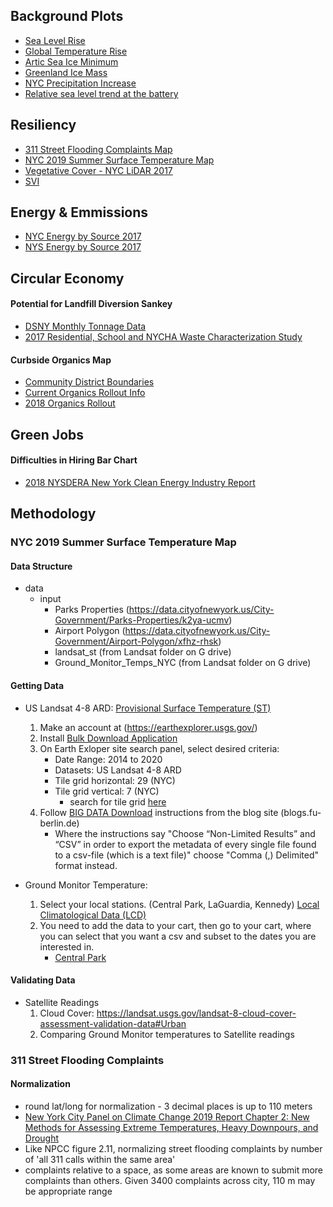 ## Background Plots
- [Sea Level Rise](https://climate.nasa.gov/vital-signs/sea-level/)
- [Global Temperature Rise](https://climate.nasa.gov/vital-signs/global-temperature/)
- [Artic Sea Ice Minimum](https://climate.nasa.gov/vital-signs/arctic-sea-ice/)
- [Greenland Ice Mass](https://climate.nasa.gov/vital-signs/ice-sheets/)
- [NYC Precipitation Increase](https://www.weather.gov/media/okx/Climate/CentralPark/monthlyannualprecip.pdf)
- [Relative sea level trend at the battery](https://tidesandcurrents.noaa.gov/sltrends/sltrends_station.shtml?id=8518750)

## Resiliency 
- [311 Street Flooding Complaints Map](https://data.cityofnewyork.us/resource/fhrw-4uyv)
- [NYC 2019 Summer Surface Temperature Map](https://www.usgs.gov/land-resources/nli/landsat/landsat-provisional-surface-temperature?qt-science_support_page_related_con=0#qt-science_support_page_related_con)
- [Vegetative Cover - NYC LiDAR 2017](https://data.cityofnewyork.us/Environment/Land-Cover-Raster-Data-2017-6in-Resolution/he6d-2qns)
- [SVI]()

## Energy & Emmissions
- [NYC Energy by Source 2017](https://www1.nyc.gov/site/sustainability/reports-and-data/publications.page)
- [NYS Energy by Source 2017](https://www.eia.gov/state/?sid=NY)

## Circular Economy

#### Potential for Landfill Diversion Sankey
- [DSNY Monthly Tonnage Data](https://data.cityofnewyork.us/City-Government/DSNY-Monthly-Tonnage-Data/ebb7-mvp5)
- [2017 Residential, School and NYCHA Waste Characterization Study](https://dsny.cityofnewyork.us/wp-content/uploads/2018/04/2017-Waste-Characterization-Study.pdf)
#### Curbside Organics Map
- [Community District Boundaries](https://data.cityofnewyork.us/City-Government/Community-Districts/yfnk-k7r4)
- [Current Organics Rollout Info](https://www1.nyc.gov/assets/dsny/site/services/food-scraps-and-yard-waste-page/residents/current-organics-rollout)
- [2018 Organics Rollout](https://www1.nyc.gov/assets/dsny/site/services/food-scraps-and-yard-waste-page/2018-organics-rollout)

## Green Jobs

#### Difficulties in Hiring Bar Chart
- [2018 NYSDERA New York Clean Energy Industry Report](https://www.nyserda.ny.gov/About/Publications/New-York-Clean-Energy-Industry-Report)

## Methodology 

### NYC 2019 Summer Surface Temperature Map

#### Data Structure

- data
  - input
    - Parks Properties (https://data.cityofnewyork.us/City-Government/Parks-Properties/k2ya-ucmv)
    - Airport Polygon (https://data.cityofnewyork.us/City-Government/Airport-Polygon/xfhz-rhsk)
    - landsat_st (from Landsat folder on G drive)
    - Ground_Monitor_Temps_NYC (from Landsat folder on G drive)

#### Getting Data

- US Landsat 4-8 ARD: [Provisional Surface Temperature (ST)](https://www.usgs.gov/centers/eros/science/usgs-eros-archive-landsat-archives-landsat-level-2-provisional-surface?qt-science_center_objects=0#qt-science_center_objects)
  1. Make an account at (https://earthexplorer.usgs.gov/)
  2. Install [Bulk Download Application](https://earthexplorer.usgs.gov/bulk)
  3. On Earth Exloper site search panel, select desired criteria:
      - Date Range: 2014 to 2020
      - Datasets: US Landsat 4-8 ARD
      - Tile grid horizontal: 29 (NYC)
      - Tile grid vertical: 7 (NYC)
        * search for tile grid [here](https://www.usgs.gov/media/images/conterminous-us-landsat-analysis-ready-data-ard-tiles)
  4. Follow [BIG DATA Download](https://blogs.fu-berlin.de/reseda/landsat-big-data-download/#3) instructions from the blog site (blogs.fu-berlin.de) 
     - Where the instructions say "Choose “Non-Limited Results” and “CSV” in order to export the metadata of every single file found to a csv-file (which is a text file)" choose "Comma (,) Delimited" format instead.
     
- Ground Monitor Temperature:
  1. Select your local stations. (Central Park, LaGuardia, Kennedy)
  [Local Climatological Data (LCD)](https://www.ncdc.noaa.gov/cdo-web/datatools/lcd)
  2. You need to add the data to your cart, then go to your cart, where you can select that you want a csv and subset to the dates you are interested in.
     - [Central Park](https://www.ncdc.noaa.gov/cdo-web/datasets/LCD/stations/WBAN:94728/detail)

#### Validating Data
- Satellite Readings
  1. Cloud Cover: https://landsat.usgs.gov/landsat-8-cloud-cover-assessment-validation-data#Urban
  2. Comparing Ground Monitor temperatures to Satellite readings
  
### 311 Street Flooding Complaints

#### Normalization
- round lat/long for normalization - 3 decimal places is up to 110 meters
- [New York City Panel on Climate Change 2019 Report Chapter 2: New Methods for Assessing Extreme Temperatures, Heavy Downpours, and Drought](https://nyaspubs.onlinelibrary.wiley.com/doi/10.1111/nyas.14007)
- Like NPCC figure 2.11, normalizing street flooding complaints by number of 'all 311 calls within the same area'
- complaints relative to a space, as some areas are known to submit more complaints than others. Given 3400 complaints across city, 110 m may be appropriate range
